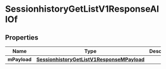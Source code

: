 

# SessionhistoryGetListV1ResponseAllOf


## Properties

| Name | Type | Description | Notes |
|------------ | ------------- | ------------- | -------------|
|**mPayload** | [**SessionhistoryGetListV1ResponseMPayload**](SessionhistoryGetListV1ResponseMPayload.md) |  |  |



